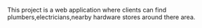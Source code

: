 This project is a  web application where clients can find plumbers,electricians,nearby hardware stores around there area.
